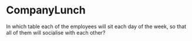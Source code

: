 # CompanyLunch
In which table each of the employees will sit each day of the week, so that all of them will socialise with each other?
